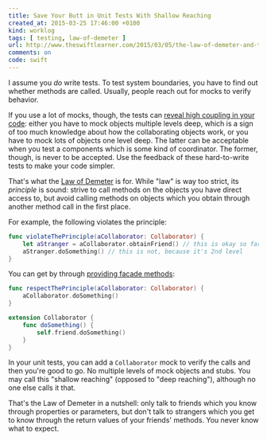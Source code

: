 ```yaml
---
title: Save Your Butt in Unit Tests With Shallow Reaching
created_at: 2015-03-25 17:46:00 +0100
kind: worklog
tags: [ testing, law-of-demeter ]
url: http://www.theswiftlearner.com/2015/03/05/the-law-of-demeter-and-the-9th-circle-of-hell/
comments: on
code: swift
---
```


I assume you _do_ write tests. To test system boundaries, you have to find out whether methods are called. Usually, people reach out for mocks to verify behavior.

If you use a lot of mocks, though, the tests can [reveal high coupling in your code](https://www.destroyallsoftware.com/blog/2014/test-isolation-is-about-avoiding-mocks): either you have to mock objects multiple levels deep, which is a sign of too much knowledge about how the collaborating objects work, or you have to mock lots of objects one level deep. The latter can be acceptable when you test a components which is some kind of coordinator. The former, though, is never to be accepted. Use the feedback of these hard-to-write tests to make your code simpler.

That's what the [Law of Demeter][lod] is for. While "law" is way too strict, its _principle_ is sound: strive to call methods on the objects you have direct access to, but avoid calling methods on objects which you obtain through another method call in the first place.

For example, the following violates the principle:
    
```swift
func violateThePrinciple(aCollaborator: Collaborator) {
    let aStranger = aCollaborator.obtainFriend() // this is okay so far
    aStranger.doSomething() // this is not, because it's 2nd level
}
```

You can get by through [providing facade methods](http://www.theswiftlearner.com/2015/03/05/the-law-of-demeter-and-the-9th-circle-of-hell/):

```swift
func respectThePrinciple(aCollaborator: Collaborator) {
    aCollaborator.doSomething()
}

extension Collaborator {
    func doSomething() {
        self.friend.doSomething()
    }
}
```

In your unit tests, you can add a `Collaborator` mock to verify the calls and then you're good to go. No multiple levels of mock objects and stubs. You may call this "shallow reaching" (opposed to "deep reaching"), although no one else calls it that.

That's the Law of Demeter in a nutshell: only talk to friends which you know through properties or parameters, but don't talk to strangers which you get to know through the return values of your friends' methods. You never know what to expect.

[lod]: http://en.wikipedia.org/wiki/Law_of_Demeter
